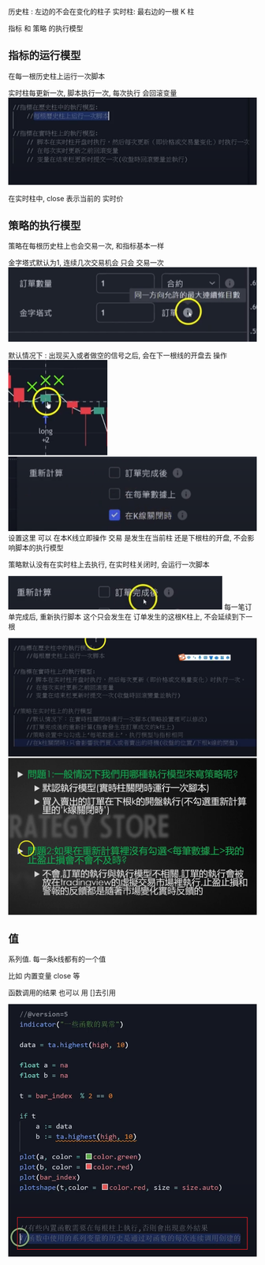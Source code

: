 


历史柱 : 左边的不会在变化的柱子
实时柱:  最右边的一根 K 柱


指标 和 策略 的执行模型

## 指标的运行模型
在每一根历史柱上运行一次脚本

实时柱每更新一次, 脚本执行一次, 每次执行 会回滚变量
![](../../assets/Pasted%20image%2020240529200352.png)


在实时柱中, close 表示当前的 实时价



## 策略的执行模型

策略在每根历史柱上也会交易一次, 和指标基本一样

金字塔式默认为1, 连续几次交易机会 只会 交易一次
![](../../assets/Pasted%20image%2020240529204018.png)

默认情况下 :
出现买入或者做空的信号之后, 会在下一根线的开盘去 操作
![](../../assets/Pasted%20image%2020240529204327.png)![](../../assets/Pasted%20image%2020240529204352.png)
设置这里 可以 在本K线立即操作
交易 是发生在当前柱 还是下根柱的开盘, 不会影响脚本的执行模型

策略默认没有在实时柱上去执行, 在实时柱关闭时, 会运行一次脚本



![](../../assets/Pasted%20image%2020240529204952.png)
每一笔订单完成后, 重新执行脚本
这个只会发生在 订单发生的这根K柱上, 不会延续到下一根

![](../../assets/Pasted%20image%2020240529205516.png)
![](../../assets/Pasted%20image%2020240529205621.png)


## 值

系列值. 每一条k线都有的一个值

比如 内置变量 close 等

函数调用的结果 也可以 用 []去引用

![](../../assets/Pasted%20image%2020240530000210.png)